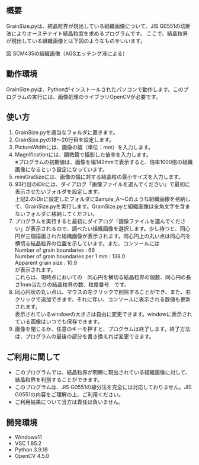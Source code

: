 ## 概要
GrainSize.pyは、結晶粒界が現出している組織画像について、JIS G0551の切断法によりオーステナイト結晶粒度を求めるプログラムです。
ここで、結晶粒界が現出している組織画像とは下図のようなものをいいます。


図 SCM435の組織画像（AGSエッチング液による）

## 動作環境
GrainSize.pyは、Pythonがインストールされたパソコンで動作します。このプログラムの実行には、画像処理のライブラリOpenCVが必要です。

## 使い方
1. GrainSize.pyを適当なフォルダに置きます。
2. GrainSize.pyの18～20行目を設定します。
3. PictureWidthには、画像の幅（単位：mm）を入力します。
4. Magnificationには、顕微鏡で撮影した倍率を入力します。<br>
※プログラムの初期値は、画像を幅142mmで表示すると、倍率1000倍の組織画像になるという設定になっています。
5. miniGraSizeには、画像の幅に対する結晶粒の最小サイズを入力します。
6. 93行目のiDirには、ダイアログ「画像ファイルを選んでください」で最初に表示させたいフォルダを設定します。<br>
上記2.のiDirに設定したフォルダにSample_A～Cのような組織画像を格納して、GrainSize.pyを実行します。GrainSize.pyと組織画像は全角文字を含まないフォルダに格納してください。<br>
7. プログラムを実行すると最初にダイアログ「画像ファイルを選んでください」が表示されるので、調べたい組織画像を選択します。少し待つと、同心円が三個描画された組織画像が表示されます。同心円上の丸い点は同心円を横切る結晶粒界の位置を示しています。また、コンソールには<br>
Number of grain boundaries : 69<br>
Number of grain boundaries per 1 mm : 138.0<br>
Apparent grain size : 10.9<br>
が表示されます。<br>
これらは、現時点においての　同心円を横切る結晶粒界の個数、同心円の長さ1mm当たりの結晶粒界の数、粒度番号　です。
8. 同心円状の丸い点は、マウスの左クリックで削除することができ、また、右クリックで追加できます。それに伴い、コンソールに表示される数値も更新されます。<br>
表示されているwindowの大きさは自由に変更できます。windowに表示されている画像はいつでも保存できます。
9. 画像を閉じるか、任意のキーを押すと、プログラムは終了します。終了方法は、プログラムの最後の部分を書き換えれば変更できます。

## ご利用に関して
- このプログラムでは、結晶粒界が明瞭に現出されている組織画像に対して、結晶粒界を判別することができます。
- このプログラムは、JIS G0551の線分法を完全には対応しておりません。JIS G0551の内容をご理解の上、ご利用ください。
- ご利用結果について当方は責任は負いません。

## 開発環境
- Windows11
- VSC 1.85.2
- Python 3.9.18
- OpenCV 4.5.0
